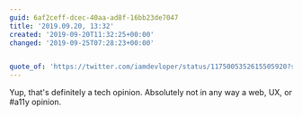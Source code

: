 ```yaml
---
guid: 6af2ceff-dcec-40aa-ad8f-16bb23de7047
title: '2019.09.20, 13:32'
created: '2019-09-20T11:32:25+00:00'
changed: '2019-09-25T07:28:23+00:00'


quote_of: 'https://twitter.com/iamdevloper/status/1175005352615505920?s=20'
---
```


Yup, that's definitely a tech opinion. Absolutely not in any way a web, UX, or #a11y opinion. 
